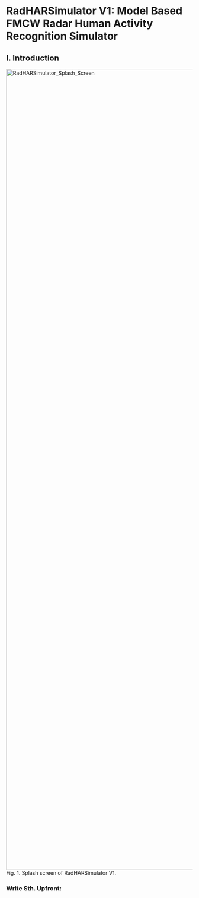 # RadHARSimulator V1: Model Based FMCW Radar Human Activity Recognition Simulator

## I. Introduction

<img width="2160" height="2160" alt="RadHARSimulator_Splash_Screen" src="https://github.com/user-attachments/assets/3eaab6ec-d5e6-4721-b7f1-c3c9d8724483" />
Fig. 1. Splash screen of RadHARSimulator V1.

### Write Sth. Upfront:
